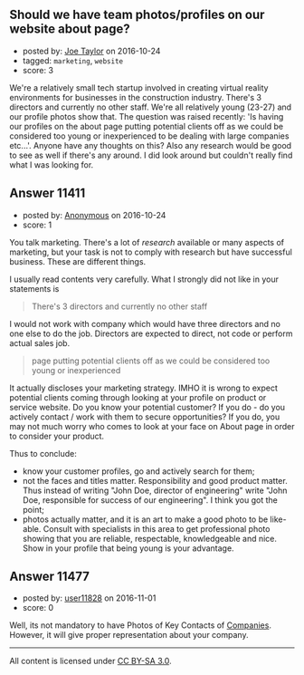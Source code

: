## Should we have team photos/profiles on our website about page?

- posted by: [Joe Taylor](https://stackexchange.com/users/2027974/joe-taylor) on 2016-10-24
- tagged: `marketing`, `website`
- score: 3

We're a relatively small tech startup involved in creating virtual reality environments for businesses in the construction industry. There's 3 directors and currently no other staff. We're all relatively young (23-27) and our profile photos show that. The question was raised recently: 'Is having our profiles on the about page putting potential clients off as we could be considered too young or inexperienced to be dealing with large companies etc...'. Anyone have any thoughts on this? Also any research would be good to see as well if there's any around. I did look around but couldn't really find what I was looking for.


## Answer 11411

- posted by: [Anonymous](https://stackexchange.com/users/1584111/anonymous) on 2016-10-24
- score: 1

You talk marketing. There's a lot of *research* available or many aspects of marketing, but your task is not to comply with research but have successful business. These are different things.

I usually read contents very carefully. What I strongly did not like in your statements is

> There's 3 directors and currently no other staff

I would not work with company which would have three directors and no one else to do the job. Directors are expected to direct, not code or perform actual sales job.

> page putting potential clients off as we could be considered too young or inexperienced

It actually discloses your marketing strategy. IMHO it is wrong to expect  potential clients coming through looking at your profile on product or service website. Do you know your potential customer? If you do - do you actively contact / work with them to secure opportunities? If you do, you may not much worry who comes to look at your face on About page in order to consider your product.

Thus to conclude:

- know your customer profiles, go and actively search for them;
- not the faces and titles matter. Responsibility and good product matter. Thus instead of writing "John Doe, director of engineering" write "John Doe, responsible for success of our engineering". I think you got the point;
- photos actually matter, and it is an art to make a good photo to be like-able. Consult with specialists in this area to get professional photo showing that you are reliable, respectable, knowledgeable and nice. Show in your profile that being young is your advantage.


## Answer 11477

- posted by: [user11828](https://stackexchange.com/users/9555763/user11828) on 2016-11-01
- score: 0

<p>Well, its not mandatory to have Photos of Key Contacts of <a href="http://www.datangle.net" rel="nofollow">Companies</a>. However, it will give proper representation about your company.</p>




---

All content is licensed under [CC BY-SA 3.0](https://creativecommons.org/licenses/by-sa/3.0/).
